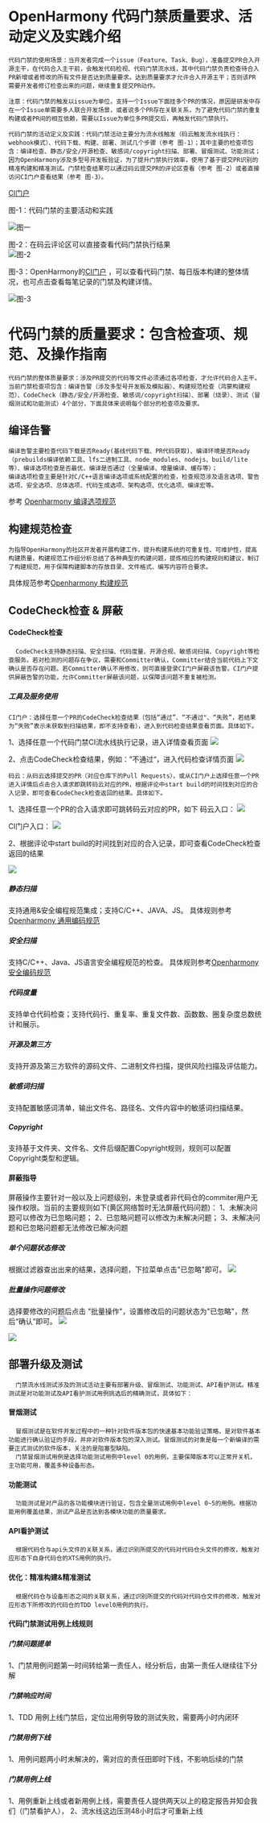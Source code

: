 ﻿# OpenHarmony 代码门禁质量要求、活动定义及实践介绍

    代码门禁的使用场景：当开发者完成一个issue（Feature、Task、Bug），准备提交PR合入开源主干，在代码合入主干前，会触发代码检视、代码门禁流水线，其中代码门禁负责检查待合入PR新增或者修改的所有文件是否达到质量要求。达到质量要求才允许合入开源主干；否则该PR需要开发者修订检查出来的问题，继续重复提交PR动作。
    
    注意：代码门禁的触发以issue为单位，支持一个Issue下面挂多个PR的情况，原因是研发中存在一个Issue单需要多人联合开发场景，或者说多个PR存在关联关系，为了避免代码门禁的重复构建或者PR间的相互依赖，需要以Issue为单位多PR提交后，再触发代码门禁执行。
     
    代码门禁的活动定义及实践：代码门禁活动主要分为流水线触发（码云触发流水线执行：webhook模式）、代码下载、构建、部署、测试几个步骤（参考 图-1）；其中主要的检查项包含：编译检查、静态/安全/开源检查、敏感词/copyright扫描、部署、冒烟测试、功能测试；因为OpenHarmony涉及多型号开发板验证，为了提升门禁执行效率，使用了基于提交PR识别的精准构建和精准测试。门禁检查结果可以通过码云提交PR的评论区查看（参考 图-2）或者直接访问CI门户查看结果（参考 图-3）。
[CI门户](http://ci.openharmony.cn/) 

图-1：代码门禁的主要活动和实践

![图一](figures/P1.png)

图-2：在码云评论区可以直接查看代码门禁执行结果																							
![图-2](figures/P2.png)

图-3：OpenHarmony的[CI门户](http://ci.openharmony.cn/) ，可以查看代码门禁、每日版本构建的整体情况，也可点击查看每笔记录的门禁及构建详情。

![图-3](figures/P3.PNG)



# 代码门禁的质量要求：包含检查项、规范、及操作指南

    代码门禁的整体质量要求：涉及PR提交的代码等文件必须通过各项检查，才允许代码合入主干。
    当前门禁检查项包含：编译告警（涉及多型号开发板及模拟器）、构建规范检查（鸿蒙构建规范）、CodeCheck（静态/安全/开源检查、敏感词/copyright扫描）、部署（烧录）、测试（冒烟测试和功能测试）4个部分，下面具体来说明每个部分的检查项及要求。

## 编译告警 <a name="section20979554791"></a>

    编译告警主要检查代码下载是否Ready(基线代码下载、PR代码获取)、编译环境是否Ready（prebuilds编译依赖工具、lfs二进制工具、node_modules、nodejs、build/lite等）、编译选项检查是否最优、编译是否通过（全量编译、增量编译、缓存等）；
    编译选项检查主要是针对C/C++语言编译选项或系统配置的检查，检查规范涉及语言选项、警告选项、安全选项、总体选项、代码生成选项、架构选项、优化选项、编译宏等。

参考 [Openharmony 编译选项规范](Openharmony_Compile_Rule.md)    

## 构建规范检查 <a name="section20979554791"></a>

    为指导OpenHarmony的社区开发者开展构建工作，提升构建系统的可重复性、可维护性，提高构建质量，构建规范工作组分析总结了各种典型的构建问题，提炼相应的构建规则和建议，制订了构建规范，用于保障构建脚本的存放目录、文件格式、编写内容符合要求。 

具体规范参考[Openharmony 构建规范](Openharmony_Build_Rule.md)    

## CodeCheck检查 & 屏蔽

#### CodeCheck检查
      CodeCheck支持静态扫描、安全扫描、代码度量、开源合规、敏感词扫描、Copyright等检查服务。若对检测的问题存在争议，需要和Committer确认，Committer结合当前代码上下文确认是否存在问题。若Committer确认不用修改，则可直接登录CI门户屏蔽该告警。CI门户提供屏蔽告警的功能，允许Committer屏蔽该问题，以保障该问题不重复被检测。

##### 工具及服务使用
    CI门户：选择任意一个PR的CodeCheck检查结果（包括“通过”、“不通过"、“失败”，若结果为“失败”表示未获取到扫描结果，即不支持查看），进入到代码检查结果查看页面。具体如下。
1、选择任意一个代码门禁CI流水线执行记录，进入详情查看页面
![](figures/P4.png)

2、点击CodeCheck检查结果，例如：”不通过“，进入代码检查详情页面
![](figures/P5.png)

    码云：从码云选择提交的PR（对应仓库下的Pull Requests），或从CI门户上选择任意一个PR进入详情后点击合入请求即跳转码云对应的PR，根据评论中start build的时间找到对应的合入记录，即可查看CodeCheck检查返回的结果。具体如下。

1、选择任意一个PR的合入请求即可跳转码云对应的PR，如下
码云入口：
![](figures/P6.png)

CI门户入口：
![](figures/P7.png)

2、根据评论中start build的时间找到对应的合入记录，即可查看CodeCheck检查返回的结果

![](figures/P2.png)

##### 静态扫描 
支持通用&安全编程规范集成；支持C/C++、JAVA、JS。
具体规则参考 [Openharmony 通用编码规范](https://gitee.com/openharmony/docs/blob/master/zh-cn/contribute/%E8%B4%A1%E7%8C%AE%E4%BB%A3%E7%A0%81.md) 

##### 安全扫描
支持C/C++、Java、JS语言安全编程规范的检查。
具体规则参考[Openharmony 安全编码规范](https://gitee.com/openharmony/docs/blob/master/zh-cn/contribute/%E8%B4%A1%E7%8C%AE%E4%BB%A3%E7%A0%81.md) 

##### 代码度量
支持单仓代码检查；支持代码行、重复率、重复文件数、函数数、圈复杂度总数统计和展示。


##### 开源及第三方
支持开源及第三方软件的源码文件、二进制文件扫描，提供风险扫描及评估能力。

##### 敏感词扫描
支持配置敏感词清单，输出文件名、路径名、文件内容中的敏感词扫描结果。


##### Copyright
支持基于文件夹、文件名、文件后缀配置Copyright规则，规则可以配置Copyright类型和逻辑。


#### 屏蔽指导
屏蔽操作主要针对一般以及上问题级别，未登录或者非代码仓的commiter用户无操作权限。当前的主要规则如下(黄区网络暂时无法屏蔽代码问题)：
1、未解决问题可以修改为已忽略问题；
2、已忽略问题可以修改为未解决问题；
3、未解决问题和已忽略问题都无法修改已解决问题

#####  单个问题状态修改
根据过滤器查出出来的结果，选择问题，下拉菜单点击"已忽略"即可。
![](figures/P8.png)

#####  批量操作问题修改
选择要修改的问题后点击 "批量操作"，设置修改后的问题状态为"已忽略"，然后“确认”即可。
![](figures/P9.png)

![](figures/P10.png)

## 部署升级及测试
      门禁流水线测试涉及的测试活动主要有部署升级、冒烟测试、功能测试、API看护测试。精准测试是对功能测试及API看护测试用例挑选后的精确测试，具体如下： 

#### 冒烟测试

      冒烟测试是在软件开发过程中的一种针对软件版本包的快速基本功能验证策略，是对软件基本功能进行确认验证的手段，并非对软件版本包的深入测试。冒烟测试的对象是每一个新编译的需要正式测试的软件版本，关注的是阻塞型缺陷。
      门禁冒烟测试用例是选择功能测试用例中level 0的用例，主要保障版本可以正常开关机，主功能可用，覆盖多种设备形态。

#### 功能测试
      功能测试是对产品的各功能模块进行验证，包含全量测试用例中level 0~5的用例。根据功能用例覆盖结果，测试产品是否达到各模块功能的质量要求。

#### API看护测试 
      根据代码仓与api头文件的关联关系，通过识别所提交的代码对代码仓头文件的修改，触发对应形态下自身代码仓的XTS用例的执行。

#### 优化：精准构建&精准测试
      根据代码仓与设备形态之间的关联关系，通过识别所提交的代码对代码仓文件的修改，触发对应形态下所修改的代码仓的TDD level0用例的执行。

#### 代码门禁测试用例上线规则

##### 门禁问题提单
1、门禁用例问题第一时间转给第一责任人，经分析后，由第一责任人继续往下分解


##### 门禁响应时间
1、TDD 用例上线门禁后，定位出用例导致的测试失败，需要两小时内闭环

##### 门禁用例下线
1、用例问题两小时未解决的，需对应的责任田即时下线，不影响后续的门禁

##### 门禁用例上线
1、用例重新上线或者新用例上线，需要责任人提供两天以上的稳定报告并知会我们（门禁看护人），
2、流水线这边压测48小时后才可重新上线